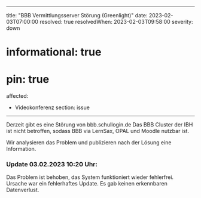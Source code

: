 
---
title: "BBB Vermittlungsserver Störung (Greenlight)"
date: 2023-02-03T07:00:00
resolved: true
resolvedWhen: 2023-02-03T09:58:00
severity: down
# informational: true
# pin: true 
affected:
- Videokonferenz
section: issue
---

Derzeit gibt es eine Störung von bbb.schullogin.de
Das BBB Cluster der IBH ist nicht betroffen, sodass BBB via LernSax, OPAL und Moodle nutzbar ist.

Wir analysieren das Problem und publizieren nach der Lösung eine Information.

### Update 03.02.2023 10:20 Uhr:

Das Problem ist behoben, das System funktioniert wieder fehlerfrei. Ursache war ein fehlerhaftes Update. Es gab keinen erkennbaren Datenverlust.